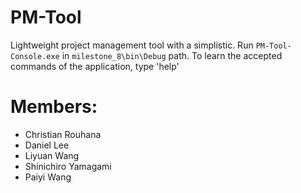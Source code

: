 # PM-Tool  
Lightweight project management tool with a simplistic. Run `PM-Tool-Console.exe` in `milestone_8\bin\Debug` path. To learn the accepted commands of the application, type 'help'

# Members:
* Christian Rouhana
* Daniel Lee
* Liyuan Wang
* Shinichiro Yamagami
* Paiyi Wang
